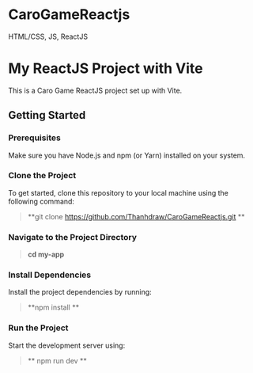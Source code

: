 # CaroGameReactjs
HTML/CSS, JS, ReactJS
# My ReactJS Project with Vite

This is a Caro Game ReactJS project set up with Vite.

## Getting Started

### Prerequisites

Make sure you have Node.js and npm (or Yarn) installed on your system.

### Clone the Project

To get started, clone this repository to your local machine using the following command:

>**git clone https://github.com/Thanhdraw/CaroGameReactjs.git **

### Navigate to the Project Directory
> **cd my-app**

### Install Dependencies
Install the project dependencies by running:
>**npm install **

### Run the Project
Start the development server using:
>** npm run dev ** 


